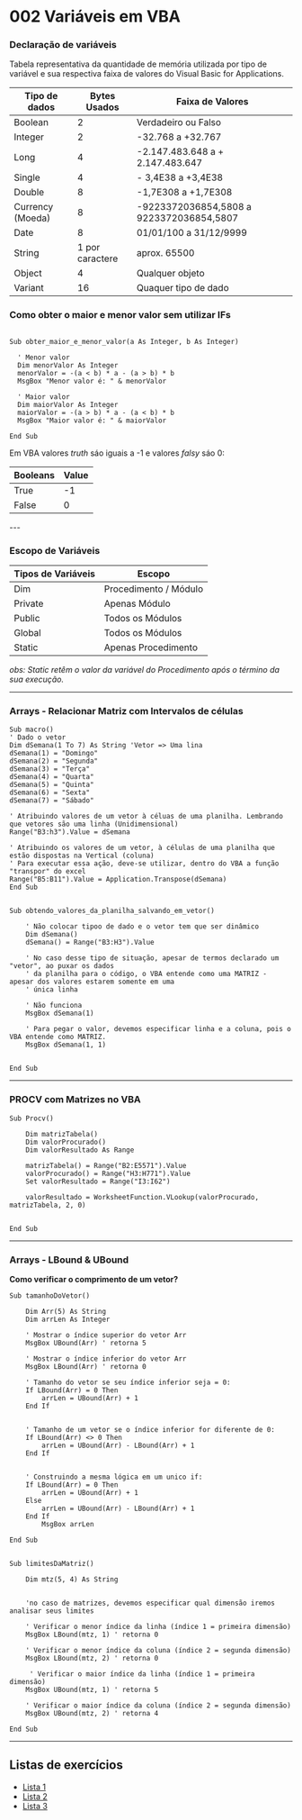 # 002 Variáveis em VBA

### **Declaração de variáveis**
Tabela representativa da quantidade de memória utilizada por tipo de variável e sua respectiva faixa de valores do Visual Basic for Applications.

<div align="center">

Tipo de dados | Bytes Usados | Faixa de Valores 
--- | --- | --- 
Boolean | 2 | Verdadeiro ou Falso 
Integer | 2 | -32.768 a +32.767
Long | 4 | -2.147.483.648 a + 2.147.483.647
Single |	4	| - 3,4E38 a +3,4E38
Double |	8 |	-1,7E308 a +1,7E308
Currency (Moeda) |	8	|-9223372036854,5808 a 9223372036854,5807
Date|	8|	01/01/100 a 31/12/9999
String|	1 por caractere |	aprox. 65500
Object|	4	|Qualquer objeto
Variant|16|	Quaquer tipo de dado

</div>

### **Como obter o maior e menor valor sem utilizar IFs**

````VB

Sub obter_maior_e_menor_valor(a As Integer, b As Integer)

  ' Menor valor
  Dim menorValor As Integer
  menorValor = -(a < b) * a - (a > b) * b
  MsgBox "Menor valor é: " & menorValor

  ' Maior valor
  Dim maiorValor As Integer
  maiorValor = -(a > b) * a - (a < b) * b
  MsgBox "Maior valor é: " & maiorValor

End Sub
````

Em VBA valores *truth* sáo iguais a -1 e valores *falsy* sáo 0:
<div align="center">

| Booleans | Value
---| ---|
True | -1 
False | 0

</div>
---

### **Escopo de Variáveis**

<div align="center">

| Tipos de Variáveis | Escopo
---| ---|
Dim | Procedimento / Módulo
Private | Apenas Módulo
Public | Todos os Módulos
Global | Todos os Módulos
Static | Apenas Procedimento

</div>


*obs: Static retêm o valor da variável do Procedimento após o término da sua execução.*

---

### Arrays - **Relacionar Matriz com Intervalos de células**

```VB
Sub macro()
' Dado o vetor
Dim dSemana(1 To 7) As String 'Vetor => Uma lina
dSemana(1) = "Domingo"
dSemana(2) = "Segunda"
dSemana(3) = "Terça"
dSemana(4) = "Quarta"
dSemana(5) = "Quinta"
dSemana(6) = "Sexta"
dSemana(7) = "Sábado"

' Atribuindo valores de um vetor à céluas de uma planilha. Lembrando que vetores são uma linha (Unidimensional)
Range("B3:h3").Value = dSemana

' Atribuindo os valores de um vetor, à células de uma planilha que estão dispostas na Vertical (coluna)
' Para executar essa ação, deve-se utilizar, dentro do VBA a função "transpor" do excel
Range("B5:B11").Value = Application.Transpose(dSemana)
End Sub
```

```VB

Sub obtendo_valores_da_planilha_salvando_em_vetor()

    ' Não colocar tipoo de dado e o vetor tem que ser dinâmico
    Dim dSemana()
    dSemana() = Range("B3:H3").Value
    
    ' No caso desse tipo de situação, apesar de termos declarado um "vetor", ao puxar os dados
    ' da planilha para o código, o VBA entende como uma MATRIZ - apesar dos valores estarem somente em uma
    ' única linha
    
    ' Não funciona
    MsgBox dSemana(1)
    
    ' Para pegar o valor, devemos especificar linha e a coluna, pois o VBA entende como MATRIZ.
    MsgBox dSemana(1, 1)
    

End Sub

```
---

### **PROCV com Matrizes no VBA**

```VB
Sub Procv()

    Dim matrizTabela()
    Dim valorProcurado()
    Dim valorResultado As Range
    
    matrizTabela() = Range("B2:E5571").Value
    valorProcurado() = Range("H3:H771").Value
    Set valorResultado = Range("I3:I62")
    
    valorResultado = WorksheetFunction.VLookup(valorProcurado, matrizTabela, 2, 0)
    

End Sub
```
---

### **Arrays - LBound & UBound**

**Como verificar o comprimento de um vetor?**

```VB
Sub tamanhoDoVetor()

    Dim Arr(5) As String
    Dim arrLen As Integer
    
    ' Mostrar o índice superior do vetor Arr
    MsgBox UBound(Arr) ' retorna 5
    
    ' Mostrar o índice inferior do vetor Arr
    MsgBox LBound(Arr) ' retorna 0
    
    ' Tamanho do vetor se seu índice inferior seja = 0:
    If LBound(Arr) = 0 Then
        arrLen = UBound(Arr) + 1
    End If

    
    ' Tamanho de um vetor se o índice inferior for diferente de 0:
    If LBound(Arr) <> 0 Then
        arrLen = UBound(Arr) - LBound(Arr) + 1
    End If

        
    ' Construindo a mesma lógica em um unico if:
    If LBound(Arr) = 0 Then
        arrLen = UBound(Arr) + 1
    Else
        arrLen = UBound(Arr) - LBound(Arr) + 1
    End If
        MsgBox arrLen

End Sub
```

```VB

Sub limitesDaMatriz()

    Dim mtz(5, 4) As String
    
    
    'no caso de matrizes, devemos especificar qual dimensão iremos analisar seus limites
    
    ' Verificar o menor índice da linha (índice 1 = primeira dimensão)
    MsgBox LBound(mtz, 1) ' retorna 0
    
    ' Verificar o menor índice da coluna (índice 2 = segunda dimensão)
    MsgBox LBound(mtz, 2) ' retorna 0

     ' Verificar o maior índice da linha (índice 1 = primeira dimensão)
    MsgBox UBound(mtz, 1) ' retorna 5
    
    ' Verificar o maior índice da coluna (índice 2 = segunda dimensão)
    MsgBox UBound(mtz, 2) ' retorna 4
    
End Sub
```

---
## Listas de exercícios

- [Lista 1](/aulas-teoricas/002_Variaveis/002%20-%20exercicios/Lista01/)
- [Lista 2](/aulas-teoricas/002_Variaveis/002%20-%20exercicios/Lista02/)
- [Lista 3](/aulas-teoricas/002_Variaveis/002%20-%20exercicios/Lista03/)